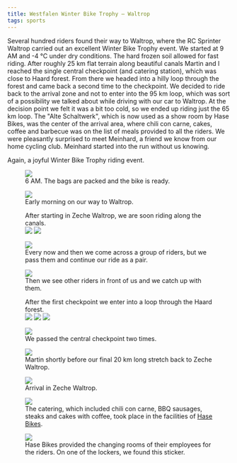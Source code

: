 ```yaml
---
title: Westfalen Winter Bike Trophy – Waltrop
tags: sports
---
```

Several hundred riders found their way to Waltrop, where the RC Sprinter Waltrop carried out an excellent Winter Bike Trophy event. We started at 9 AM and -4 °C under dry conditions. The hard frozen soil allowed for fast riding. After roughly 25 km flat terrain along beautiful canals Martin and I reached the single central checkpoint (and catering station), which was close to Haard forest. From there we headed into a hilly loop through the forest and came back a second time to the checkpoint. We decided to ride back to the arrival zone and not to enter into the 95 km loop, which was sort of a possibility we talked about while driving with our car to Waltrop. At the decision point we felt it was a bit too cold, so we ended up riding just the 65 km loop. The "Alte Schaltwerk", which is now used as a show room by Hase Bikes, was the center of the arrival area, where chili con carne, cakes, coffee and barbecue was on the list of meals provided to all the riders. We were pleasantly surprised to meet Meinhard, a friend we know from our home cycling club. Meinhard started into the run without us knowing. 

Again, a joyful Winter Bike Trophy riding event.

<figure>
<img src="/img/sports/IMG_6929.jpg" >
<figcaption>6 AM. The bags are packed and the bike is ready.</figcaption>
</figure>

<figure>
<img src="/img/sports/IMG_6932.jpg" >
<figcaption>Early morning on our way to Waltrop.</figcaption>
</figure>

<figure>
<figcaption>After starting in Zeche Waltrop, we are soon riding along the canals.</figcaption>
<img src="/img/sports/IMG_6936.jpg" >
<img src="/img/sports/IMG_6938.jpg" >
</figure>

<figure>
<img src="/img/sports/IMG_6944.jpg" >
<figcaption>Every now and then we come across a group of riders, but we pass them and continue our ride as a pair. </figcaption>
</figure>

<figure>
<img src="/img/sports/IMG_6948.jpg" >
<figcaption>Then we see other riders in front of us and we catch up with them.</figcaption>
</figure>

<figure>
<figcaption>After the first checkpoint we enter into a loop through the Haard forest.</figcaption>
<img src="/img/sports/IMG_6950.jpg" >
<img src="/img/sports/IMG_6952.jpg" >
<img src="/img/sports/IMG_6956.jpg" >
</figure>

<figure>
<img src="/img/sports/IMG_6958.jpg" >
<figcaption>We passed the central checkpoint two times.</figcaption>
</figure>

<figure>
<img src="/img/sports/IMG_6960.jpg">
<figcaption>Martin shortly before our final 20 km long stretch back to Zeche Waltrop.</figcaption>
</figure>

<figure>
<img src="/img/sports/IMG_6961.jpg" >
<figcaption>Arrival in Zeche Waltrop.</figcaption>
</figure>

<figure>
<img src="/img/sports/IMG_6963.jpg" >
<figcaption>The catering, which included chili con carne, BBQ sausages, steaks and cakes with coffee, took place in the facilities of <a href="https://www.hasebikes.com/">Hase Bikes</a>.</figcaption>
</figure>

<figure>
<img src="/img/sports/IMG_6965.jpg" >
<figcaption>Hase Bikes provided the changing rooms of their employees for the riders. On one of the lockers, we found this sticker. </figcaption>
</figure>
